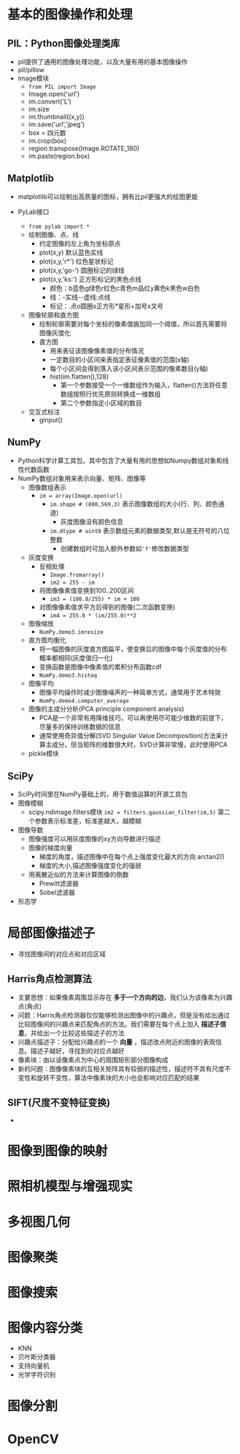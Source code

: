 # 基本的图像操作和处理
## PIL：Python图像处理类库
- pil提供了通用的图像处理功能，以及大量有用的基本图像操作
- pil/pillow
- Image模块
    + `from PIL import Image`
    + Image.open('url')
    + im.convert('L')
    + im.size
    + im.thumbnail((x,y))
    + im.save('url','jpeg')
    + box = 四元数
    + im.crop(box)
    + region.transpose(Image.ROTATE_180)
    + im.paste(region.box)

## Matplotlib
- matplotlib可以绘制出高质量的图标，拥有比pil更强大的绘图更能

- PyLab接口
    + `from pylab import *`
    + 绘制图像、点、线
        * 约定图像的左上角为坐标原点
        * plot(x,y) 默认蓝色实线
        * plot(x,y,'r*') 红色星状标记
        * plot(x,y,'go-')   圆圈标记的绿线
        * plot(x,y,'ks:')   正方形标记的黑色点线
            - 颜色：b蓝色g绿色r红色c青色m品红y黄色k黑色w白色
            - 线：-实线--虚线:点线
            - 标记：.点o圆圈s正方形*星形+加号x叉号
    + 图像轮廓和直方图
        *  绘制轮廓需要对每个坐标的像素值施加同一个阈值，所以首先需要将图像灰度化
        *  直方图
            - 用来表征该图像像素值的分布情况
            - 一定数目的小区间来表指定表征像素值的范围(x轴)
            - 每个小区间会得到落入该小区间表示范围的像素数目(y轴)
            - hist(im.flatten(),128)
                +  第一个参数接受一个一维数组作为输入，flatten()方法将任意数组按照行优先原则转换成一维数组
                +  第二个参数指定小区域的数目
    + 交互式标注
        * ginput()

## NumPy
- Python科学计算工具包，其中包含了大量有用的思想如Numpy数组对象和线性代数函数
- NumPy数组对象用来表示向量、矩阵、图像等
    + 图像数组表示
        * `im = array(Image.open(url)`
            - `im.shape # (800,569,3)` 表示图像数组的大小(行、列、颜色通道)
                + 灰度图像没有颜色信息
            - `im.dtype # uint8` 表示数组元素的数据类型,默认是无符号的八位整数
                + 创建数组时可加入额外参数如`'f'`修改数据类型
    + 灰度变换
        * 反相处理
            - `Image.fromarray()`
            - `im2 = 255 - im`
        * 将图像像素值变换到100..200区间
            - `im3 = (100.0/255) * im + 100`
        * 对图像像素值求平方后得到的图像(二次函数变换)
            - `im4 = 255.0 * (im/255.0)**2`
    + 图像缩放
        * `NumPy.demo3.imresize`
    + 直方图均衡化
        * 将一幅图像的灰度直方图扁平，使变换后的图像中每个灰度值的分布概率都相同(灰度值归一化)
        * 变换函数是图像中像素值的累积分布函数cdf
        * `NumPy.demo3.histeq`
    + 图像平均
        * 图像平均操作时减少图像噪声的一种简单方式，通常用于艺术特效
        * `NumPy.demo4.computer_average`
    + 图像的主成分分析(PCA principle component analysis)
        * PCA是一个非常有用降维技巧，可以再使用尽可能少维数的前提下，尽量多的保持训练数据的信息
        * 通常使用奇异值分解(SVD Singular Value Decomposition)方法来计算主成分，但当矩阵的维数很大时，SVD计算非常慢，此时使用PCA
    + pickle模块

## SciPy
- SciPy时间里在NumPy基础上的，用于数值运算的开源工具包
- 图像模糊
    + scipy.ndimage.filters模块
    `im2 = filters.gaussian_filter(im,5)`
    第二个参数表示标准差，标准差越大，越模糊
- 图像导数
    + 图像强度可以用灰度图像的xy方向导数进行描述
    + 图像的梯度向量
        * 梯度的角度，描述图像中在每个点上强度变化最大的方向
            arctan2()
        * 梯度的大小,描述图像强度变化的强弱
    + 用离散近似的方法来计算图像的倒数
        * Prewitt滤波器
        * Sobel滤波器
- 形态学

# 局部图像描述子
- 寻找图像间的对应点和对应区域

## Harris角点检测算法
- 主要思想：如果像素周围显示存在 **多于一个方向的边**，我们认为该像素为兴趣点(角点)
- 问题：Harris角点检测器仅仅能够检测出图像中的兴趣点，但是没有给出通过比较图像间的兴趣点来匹配角点的方法。我们需要在每个点上加入 **描述子信息**，并给出一个比较这些描述子的方法
- 兴趣点描述子：分配给兴趣点的一个 **向量** ，描述改点附近的图像的表观信息。描述子越好，寻找到的对应点越好
- 像素块：由以该像素点为中心的周围矩形部分图像构成
- 新的问题：图像像素块的互相关矩阵具有较弱的描述性，描述符不具有尺度不变性和旋转不变性，算法中像素块的大小也会影响对应匹配的结果

## SIFT(尺度不变特征变换)
- 

# 图像到图像的映射

# 照相机模型与增强现实

# 多视图几何

# 图像聚类

# 图像搜索

# 图像内容分类
- KNN
- 贝叶斯分类器
- 支持向量机
- 光学字符识别

# 图像分割

# OpenCV